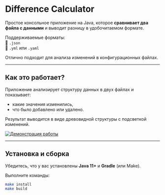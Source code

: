 # Difference Calculator

Простое консольное приложение на Java, которое **сравнивает два файла с данными** и выводит разницу в удобочитаемом формате.

Поддерживаемые форматы:  
🔹 `.json`  
🔹 `.yml` или `.yaml`

Отлично подходит для анализа изменений в конфигурационных файлах.

---

## Как это работает?

Приложение анализирует структуру данных в двух файлах и показывает:
- какие значения изменились,
- что было добавлено или удалено.

Результат выводится в виде древовидной структуры с подсветкой изменений.

[![Демонстрация работы](https://asciinema.org/a/OVQIlhOZpFw1Z4ZWA3VP7hL67.svg)](https://asciinema.org/a/OVQIlhOZpFw1Z4ZWA3VP7hL67)

---

## Установка и сборка

Убедитесь, что у вас установлены **Java 11+** и **Gradle** (или Make).

Выполните команды:

```bash
make install
make build
